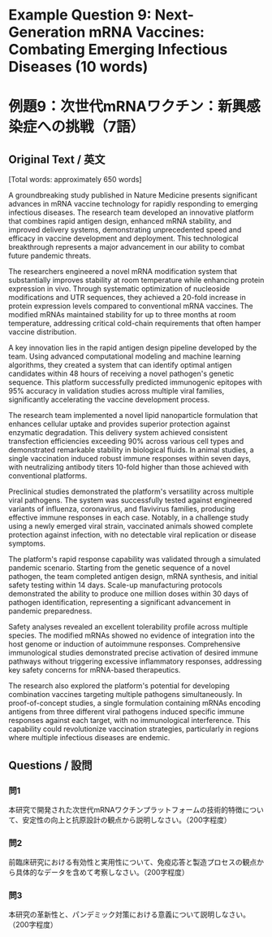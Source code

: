 # Example Question 9: Next-Generation mRNA Vaccines: Combating Emerging Infectious Diseases (10 words)
# 例題9：次世代mRNAワクチン：新興感染症への挑戦（7語）

## Original Text / 英文
[Total words: approximately 650 words]

A groundbreaking study published in Nature Medicine presents significant advances in mRNA vaccine technology for rapidly responding to emerging infectious diseases. The research team developed an innovative platform that combines rapid antigen design, enhanced mRNA stability, and improved delivery systems, demonstrating unprecedented speed and efficacy in vaccine development and deployment. This technological breakthrough represents a major advancement in our ability to combat future pandemic threats.

The researchers engineered a novel mRNA modification system that substantially improves stability at room temperature while enhancing protein expression in vivo. Through systematic optimization of nucleoside modifications and UTR sequences, they achieved a 20-fold increase in protein expression levels compared to conventional mRNA vaccines. The modified mRNAs maintained stability for up to three months at room temperature, addressing critical cold-chain requirements that often hamper vaccine distribution.

A key innovation lies in the rapid antigen design pipeline developed by the team. Using advanced computational modeling and machine learning algorithms, they created a system that can identify optimal antigen candidates within 48 hours of receiving a novel pathogen's genetic sequence. This platform successfully predicted immunogenic epitopes with 95% accuracy in validation studies across multiple viral families, significantly accelerating the vaccine development process.

The research team implemented a novel lipid nanoparticle formulation that enhances cellular uptake and provides superior protection against enzymatic degradation. This delivery system achieved consistent transfection efficiencies exceeding 90% across various cell types and demonstrated remarkable stability in biological fluids. In animal studies, a single vaccination induced robust immune responses within seven days, with neutralizing antibody titers 10-fold higher than those achieved with conventional platforms.

Preclinical studies demonstrated the platform's versatility across multiple viral pathogens. The system was successfully tested against engineered variants of influenza, coronavirus, and flavivirus families, producing effective immune responses in each case. Notably, in a challenge study using a newly emerged viral strain, vaccinated animals showed complete protection against infection, with no detectable viral replication or disease symptoms.

The platform's rapid response capability was validated through a simulated pandemic scenario. Starting from the genetic sequence of a novel pathogen, the team completed antigen design, mRNA synthesis, and initial safety testing within 14 days. Scale-up manufacturing protocols demonstrated the ability to produce one million doses within 30 days of pathogen identification, representing a significant advancement in pandemic preparedness.

Safety analyses revealed an excellent tolerability profile across multiple species. The modified mRNAs showed no evidence of integration into the host genome or induction of autoimmune responses. Comprehensive immunological studies demonstrated precise activation of desired immune pathways without triggering excessive inflammatory responses, addressing key safety concerns for mRNA-based therapeutics.

The research also explored the platform's potential for developing combination vaccines targeting multiple pathogens simultaneously. In proof-of-concept studies, a single formulation containing mRNAs encoding antigens from three different viral pathogens induced specific immune responses against each target, with no immunological interference. This capability could revolutionize vaccination strategies, particularly in regions where multiple infectious diseases are endemic.

## Questions / 設問

### 問1
本研究で開発された次世代mRNAワクチンプラットフォームの技術的特徴について、安定性の向上と抗原設計の観点から説明しなさい。（200字程度）

### 問2
前臨床研究における有効性と実用性について、免疫応答と製造プロセスの観点から具体的なデータを含めて考察しなさい。（200字程度）

### 問3
本研究の革新性と、パンデミック対策における意義について説明しなさい。（200字程度） 